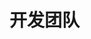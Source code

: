 # 开发团队

<ArticleMetadata />

<TeamCard />

<script setup>
import { VPTeamMembers } from 'vitepress/theme'

const members = [
  {
    avatar: 'https://www.github.com/lzy98276.png',
    name: '黎泽懿 Aionflux',
    title: '设计&创意&策划&维护&文档&测试',
    links: [
      { icon: 'github', link: 'https://github.com/lzy98276' },
      { icon: 'qq', link: 'https://tool.gljlw.com/qq/?qq=3267139343' },
      { icon: 'bilibili', link: 'https://space.bilibili.com/520571577' },
      { icon: 'maildotru', link: 'mailto:lzy.12@foxmail.com' }
    ]
  },
  {
    avatar: 'https://www.github.com/QiKeZhiCao.png',
    name: '弃稞之草',
    title: '创意&维护',
    links: [
      { icon: 'github', link: 'https://github.com/QiKeZhiCao' }
    ]
  },
  {
    avatar: 'slc.jpg',
    name: 'system-linux-cmb',
    title: '应用测试',
    links: [
      { icon: 'github', link: 'https://github.com/Fox-block-offcial' }
    ]
  },
  {
    avatar: 'https://www.github.com/yuanbenxin.png',
    name: '本新同学',
    title: '响应式前端页面设计及维护&文档',
    links: [
      { icon: 'github', link: 'https://github.com/yuanbenxin' },
      { icon: 'qq', link: 'https://tool.gljlw.com/qq/?qq=3256651295' },
      { icon: 'maildotru', link: 'yuanbenxin@outlook.com' }
          ]
  },
  {
    avatar: 'yby.jpg',
    name: '叶背影',
    title: '文档',
    links: [
      { icon: 'github', link: 'https://github.com/zhangjianjian7' },
      { icon: 'bilibili', link: 'https://space.bilibili.com/1762621716' }
    ]
  },
  {
    avatar: 'https://www.github.com/jursin.png',
    name: 'Jursin',
    title: '前端页面设计&文档',
    links: [
      { icon: 'github', link: 'https://github.com/jursin' }
    ]
  }
]
</script>

<VPTeamMembers size="medium" :members="members" />